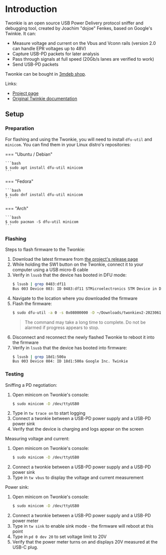# Introduction

Twonkie is an open source USB Power Delivery protocol sniffer and debugging
tool, created by Joachim "dojoe" Fenkes, based on Google's Twinkie. It can:

- Measure voltage and current on the Vbus and Vconn rails (version 2.0 can
  handle EPR voltages up to 48V)
- Capture USB-PD packets for later analysis
- Pass through signals at full speed (20Gb/s lanes are verified to work)
- Send USB-PD packets

Twonkie can be bought in [3mdeb shop](https://shop.3mdeb.com/shop/open-source-hardware/twonkie-usb-c-sniffer/).

Links:

- [Project page](https://github.com/dojoe/Twonkie)
- [Original Twinkie documentation](https://www.chromium.org/chromium-os/twinkie/)

## Setup

### Preparation

For flashing and using the Twonkie, you will need to install `dfu-util` and
`minicom`. You can find them in your Linux distro's repositories:

=== "Ubuntu / Debian"

    ```bash
    $ sudo apt install dfu-util minicom
    ```

=== "Fedora"

    ```bash
    $ sudo dnf install dfu-util minicom
    ```

=== "Arch"

    ```bash
    $ sudo pacman -S dfu-util minicom
    ```

### Flashing

Steps to flash firmware to the Twonkie:

1. Download the latest firmware from [the project's release page](https://github.com/dojoe/Twonkie/releases)
1. While holding the SW1 button on the Twonkie, connect it to your computer using
   a USB micro-B cable
1. Verify in `lsusb` that the device has booted in DFU mode:
   ```bash
   $ lsusb | grep 0483:df11
   Bus 003 Device 083: ID 0483:df11 STMicroelectronics STM Device in DFU Mode
   ```
1. Navigate to the location where you downloaded the firmware
1. Flash the firmware:
   ```bash
   $ sudo dfu-util -a 0 -s 0x08000000 -D ~/Downloads/twonkiev2-20230611.bin
   ```
   > The command may take a long time to complete. Do not be alarmed if progress
   > appears to stop.
1. Disconnect and reconnect the newly flashed Twonkie to reboot it into the
   firmware
1. Verify in `lsusb` that the device has booted into firmware:
   ```bash
   $ lsusb | grep 18d1:500a
   Bus 003 Device 084: ID 18d1:500a Google Inc. Twinkie
   ```

### Testing

Sniffing a PD negotiation:

1. Open minicom on Twonkie's console:
   ```bash
   $ sudo minicom -D /dev/ttyUSB0
   ```
1. Type in `tw trace on` to start logging
1. Connect a twonkie between a USB-PD power supply and a USB-PD power sink
1. Verify that the device is charging and logs appear on the screen

Measuring voltage and current:

1. Open minicom on Twonkie's console:
   ```bash
   $ sudo minicom -D /dev/ttyUSB0
   ```
1. Connect a twonkie between a USB-PD power supply and a USB-PD power sink
1. Type in `tw vbus` to display the voltage and current measurement

Power sink:

1. Open minicom on Twonkie's console:
   ```bash
   $ sudo minicom -D /dev/ttyUSB0
   ```
1. Connect a twonkie between a USB-PD power supply and a USB-PD power meter
1. Type in `tw sink` to enable sink mode - the firmware will reboot at this
   point
1. Type in `pd 0 dev 20` to set voltage limit to 20V
1. Verify that the power meter turns on and displays 20V measured at the USB-C
   plug.

